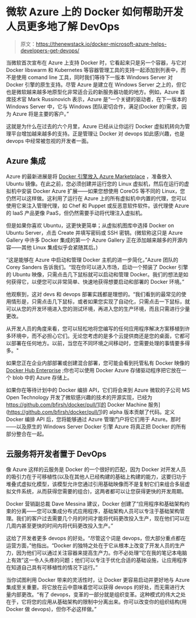# 微软 Azure 上的 Docker 如何帮助开发人员更多地了解 DevOps

> 原文：<https://thenewstack.io/docker-microsoft-azure-helps-developers-get-devops/>

当微软首次宣布在 Azure 上支持 Docker 时，它看起来只是另一个容器，与它对 Docker libswarm 和 Kubernetes 等容器管理工具的支持一起添加到列表中，而不是使用 comand line 工具，同时我们等待下一版本 Windows Server 对 Docker 引擎的原生支持。尽管 Azure 是建立在 Windows Server 之上的，但它也是微软越来越多地原型化非常适合云的新服务器功能的地方。例如，Azure 首席技术官 Mark Russinovich 表示，Azure 是“一个关键的驱动者，在下一版本的 Windows Server 中，它与 Windows 团队密切合作，满足(Docker 的)需求，因为 Azure 将是主要的客户。”

这就是为什么在过去的六个月里，Azure 已经从让你运行 Docker 虚拟机转向为管理平台增加越来越多的支持。正是管理让 Docker 对 devops 如此感兴趣，也是 devops 中经常被忽视的开发者一面。

## **Azure 集成**

Azure 的最新进展是将 [Docker 引擎放入 Azure Marketplace](http://azure.microsoft.com/blog/2015/01/08/introducing-docker-in-microsoft-azure-marketplace/) ，准备放入 Ubuntu 镜像。在此之前，您必须创建并运行您的 Linux 虚拟机，然后在运行的虚拟机中安装 Docker Azure 扩展——如果您想使用 CoreOS 等不同的 Linux，您仍然可以这样做。这利用了运行在 Azure 上的所有虚拟机中内置的代理，您可以使用它来注入管理代理，如 Chef 和 Puppet 或反恶意软件软件。该代理使 Azure 的 IaaS 产品更像 PaaS，但仍然需要手动将代理注入虚拟机。

但是如果你喜欢 Ubuntu，这更快更简单；从虚拟机图库中选择 Docker on Ubuntu Server，点击 Create 并填写密码或 SSH 密钥。(微软称这只是 Azure Gallery 中许多 Docker 集成的第一个 Azure Gallery 正在添加越来越多的开源内容——其他 Linux 集成似乎会紧随其后。)

“这是能够在 Azure 中启动和管理 Docker 主机的进一步简化，”Azure 团队的 Corey Sanders 告诉我们。“现在你可以进入市场，启动一个预装了 Docker 引擎的 Ubuntu 映像，只需点击几下鼠标就可以启动和管理 Docker。我们的想法是如何获得它，以便您可以非常简单、快速地获得想要启动和部署的 Docker 环境。”

他观察到，这对 devs 和 devops 部署实践都是理想的。“我们看到的最常见的使用情形是，只需点击几下鼠标，或者如果您实现了自动化，只需点击一下鼠标，就可以从您的开发环境进入您的测试环境，再进入您的生产环境，而且只需进行少量更改。

从开发人员的角度来看，您可以轻松地将您编写的任何应用程序解决方案移植到许多环境中，而不必担心它们。无论您考虑的是多个云提供商还是您的桌面，它都可以部署在任何地方。以前，当您在不同环境之间移动时，您需要处理的事情要多得多。"

如果您正在企业内部部署或创建混合部署，您可能会看到托管私有 Docker 映像的 [Docker Hub Enterprise](https://github.com/docker/docker-registry/pull/801) ;你也可以使用 Docker Azure 存储驱动程序把它放在一个 blob 中的 Azure 存储上。

如果你在等待计划中的 Docker 编排 API，它们将会来到 Azure 微软的子公司 MS Open Technology 开发了微软感兴趣的技术的开源实现，已经为 https://github.com/bfirsh/docker/pull/1[的 Docker Machine 服务](https://github.com/bfirsh/docker/pull/1)的 alpha 版本贡献了代码。定义 Docker 编排 API 后，您将能够通过 Azure 管理门户将它们用于 Azure。那时——以及原生的 Windows Server Docker 引擎 Azure 将真正把 Docker 的所有部分整合在一起。

## **云服务将开发者置于 DevOps**

像 Azure 这样的云服务是 Docker 的一个很好的匹配，因为 Docker 对开发人员的吸引力在于可移植性(以及在其他人已经构建的基础上构建的能力，这要归功于堆叠式虚拟化模型，该模型允许您通过引用基础映像而不是复制它们来组合多层虚拟文件系统，从而获得您需要的组合)，这两者都可以让您获得更快的开发周期。

Docker 营销副总裁 Dave Messina 建议，Docker 创建了“应用程序和基础架构约束的分离——您可以集成分布式应用程序，基础架构人员可以专注于基础架构管理。我们的客户过去需要几个月的时间才能将代码更改投入生产，现在他们可以在几周内甚至更快的时间内将代码更改投入生产。”

这给了开发者更多 devops 的好处。“尽管这个词是 devops，但大部分重点都在运营方面，”他指出。“Docker 的独特之处在于它从根本上改变了开发人员的生产力，因为他们可以通过关注容器来提高生产力。你不必处理“它在我的笔记本电脑上有效”这一令人头疼的问题；他们可以专注于优化合适的基础设施，让应用程序在知道自己具有可移植性的情况下运行。”

当你试图利用 Docker 带来的灵活性时，让 Docker 更容易启动并更好地与 Azure 集成至关重要。将它放在云中意味着您可以获得 devops 的好处，而无需进行大量内部更改。“有了 devops，变革的一部分就是组织变革。这种模式的伟大之处在于，它将您的应用从基础架构的限制中分离出来。你可以改变你的组织结构(用 Docker 做 devops)，但你不必这样做。”

<svg xmlns:xlink="http://www.w3.org/1999/xlink" viewBox="0 0 68 31" version="1.1"><title>Group</title> <desc>Created with Sketch.</desc></svg>